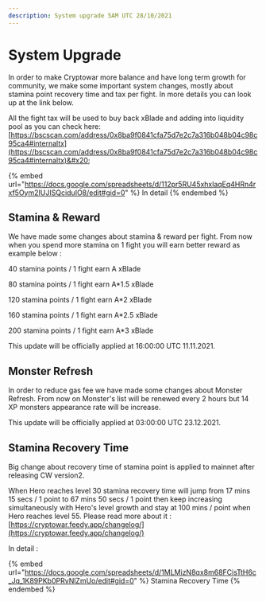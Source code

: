 ```yaml
---
description: System upgrade 5AM UTC 28/10/2021
---
```


# System Upgrade

In order to make Cryptowar more balance and have long term growth for community, we make some important system changes, mostly about stamina point recovery time and tax per fight. In more details you can look up at the link below.&#x20;

All the fight tax will be used to buy back xBlade and adding into liquidity pool as you can check here: [https://bscscan.com/address/0x8ba9f0841cfa75d7e2c7a316b048b04c98c95ca4#internaltx](https://bscscan.com/address/0x8ba9f0841cfa75d7e2c7a316b048b04c98c95ca4#internaltx)&#x20;



{% embed url="https://docs.google.com/spreadsheets/d/112pr5RU45xhxlaqEq4HRn4rxf5Oym2IUJISQciduIO8/edit#gid=0" %}
In detail
{% endembed %}



## Stamina & Reward

We have made some changes about stamina & reward per fight. From now when you spend more stamina on 1 fight you will earn better reward as example below :

40 stamina points / 1 fight earn A xBlade&#x20;

80 stamina points / 1 fight earn A\*1.5 xBlade&#x20;

120 stamina points / 1 fight earn A\*2 xBlade

160 stamina points / 1 fight earn A\*2.5 xBlade&#x20;

200 stamina points / 1 fight earn A\*3 xBlade&#x20;

This update will be officially applied at 16:00:00  UTC 11.11.2021.

## Monster Refresh

In order to reduce gas fee we have  made some changes about Monster Refresh. From now on Monster's list will be renewed every 2 hours but 14 XP monsters appearance rate will be increase.

This update will be officially applied at 03:00:00  UTC 23.12.2021.

## Stamina Recovery Time

Big change about recovery time of stamina point is applied to mainnet after releasing CW version2.

When Hero reaches level 30 stamina recovery time will jump from 17 mins 15 secs / 1 point to 67 mins 50 secs / 1 point then keep increasing simultaneously with Hero's level growth and stay at 100 mins / point when Hero reaches level 55. Please read more about it : [https://cryptowar.feedy.app/changelog/](https://cryptowar.feedy.app/changelog/)

In detail :&#x20;

{% embed url="https://docs.google.com/spreadsheets/d/1MLMizN8qx8m68FCisTtH6c_Jq_1K89PKb0PRvNlZmUo/edit#gid=0" %}
Stamina Recovery Time
{% endembed %}
